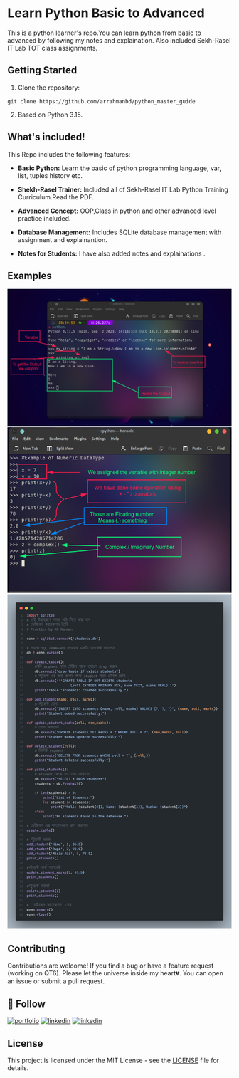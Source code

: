 # Learn Python Basic to Advanced

This is a python learner's repo.You can learn python from basic to advanced by following my notes and explaination. Also included  Sekh-Rasel IT Lab TOT class assignments.

## Getting Started

1. Clone the repository:

```
git clone https://github.com/arrahmanbd/python_master_guide
```

2. Based on Python 3.15.


## What's included!

This Repo includes the following features:

- **Basic Python:** Learn the basic of python programming language, var, list, tuples history etc.

- **Shekh-Rasel Trainer:** Included all of Sekh-Rasel IT Lab Python Training Curriculum.Read the PDF.

- **Advanced Concept:** OOP,Class in python and other advanced level practice included.

- **Database Management:** Includes SQLite database management with assignment and explainantion.

- **Notes for Students:** I have also added notes and explainations .
## Examples

<img width="720" alt="Flutter Responsive Dashboard Template " src="assignments/Class 1/1.string_example.png">
<br>
<img width="720" alt="Flutter Responsive Dashboard Template " src="assignments/Class 1/2.numeric_operations.png">
<br>
<img width="720" alt="Flutter Responsive Dashboard Template " src="assignments/class 9/1.database_assignment_full_project.png">

## Contributing

Contributions are welcome! If you find a bug or have a feature request (working on QT6). Please let the universe inside my heart💔. You can open an issue or submit a pull request.

## 🔗 Follow
[![portfolio](https://img.shields.io/badge/my_portfolio-000?style=for-the-badge&logo=ko-fi&logoColor=white)](https://arrahmanbd.github.io/)
[![linkedin](https://img.shields.io/badge/linkedin-0A66C2?style=for-the-badge&logo=linkedin&logoColor=white)](https://www.linkedin.com/in/arrahmanbd)
[![linkedin](https://img.shields.io/badge/Github-22272e?style=for-the-badge&logo=github&logoColor=white)](https://www.github.com/arrahmanbd)

## License

This project is licensed under the MIT License - see the [LICENSE](LICENSE) file for details.
